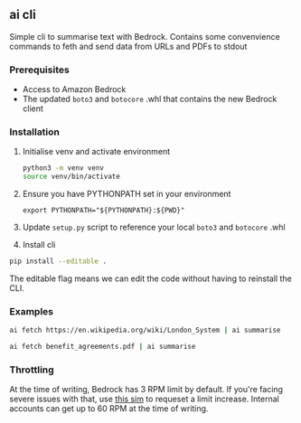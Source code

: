 ## ai cli

Simple cli to summarise text with Bedrock. Contains some convenvience commands to feth and send data from URLs and PDFs to stdout

### Prerequisites

- Access to Amazon Bedrock
- The updated `boto3` and `botocore` .whl that contains the new Bedrock client

### Installation

1. Initialise venv and activate environment

    ```bash
    python3 -m venv venv
    source venv/bin/activate
    ```
    
1. Ensure you have PYTHONPATH set in your environment

    `export PYTHONPATH="${PYTHONPATH}:${PWD}"`

1. Update `setup.py` script to reference your local `boto3` and `botocore` .whl

1. Install cli

```bash
pip install --editable .
```

The editable flag means we can edit the code without having to reinstall the CLI.

### Examples

```bash
ai fetch https://en.wikipedia.org/wiki/London_System | ai summarise
```

```bash
ai fetch benefit_agreements.pdf | ai summarise
```

### Throttling

At the time of writing, Bedrock has 3 RPM limit by default. If you're facing severe issues with that, use [this sim](https://sim.amazon.com/issues/V1042706657) to requeset a limit increase. Internal accounts can get up to 60 RPM at the time of writing.
